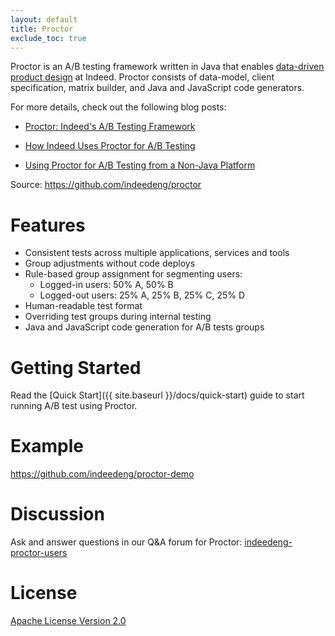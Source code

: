 ```yaml
---
layout: default
title: Proctor
exclude_toc: true
---
```


Proctor is an A/B testing framework written in Java that enables [data-driven product design](http://engineering.indeed.com/blog/2013/05/indeedeng-data-driven-product-design-slides-video/) at Indeed. Proctor consists of data-model, client specification, matrix builder, and Java and JavaScript code generators.

For more details, check out the following blog posts:

- [Proctor: Indeed's A/B Testing Framework](http://engineering.indeed.com/blog/2014/06/proctor-a-b-testing-framework/)

- [How Indeed Uses Proctor for A/B Testing](http://engineering.indeed.com/blog/2014/11/how-indeed-uses-proctor-for-a-b-testing/)

- [Using Proctor for A/B Testing from a Non-Java Platform](http://engineering.indeed.com/blog/2014/09/proctor-pipet-ab-testing-service/)

Source: https://github.com/indeedeng/proctor

# Features
- Consistent tests across multiple applications, services and tools
- Group adjustments without code deploys
- Rule-based group assignment for segmenting users:
  - Logged-in users: 50% A, 50% B
  - Logged-out users: 25% A, 25% B, 25% C, 25% D
- Human-readable test format
- Overriding test groups during internal testing
- Java and JavaScript code generation for A/B tests groups

# Getting Started
Read the [Quick Start]({{ site.baseurl }}/docs/quick-start) guide to start running A/B test using Proctor.

# Example
https://github.com/indeedeng/proctor-demo

# Discussion
Ask and answer questions in our Q&A forum for Proctor: [indeedeng-proctor-users](https://groups.google.com/forum/#!categories/indeedeng-proctor-users)

# License

[Apache License Version 2.0](https://github.com/indeedeng/proctor/blob/master/LICENSE)
